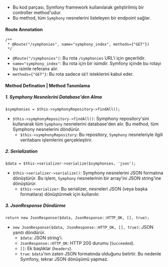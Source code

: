 + Bu kod parçası, Symfony framework kullanılarak geliştirilmiş bir controller method'udur.
+ Bu method, tüm `Symphony` nesnelerini listeleyen bir endpoint sağlar. 

#### Route Annotation
~~~~~~~
/**
 * @Route("/symphonies", name="symphony_index", methods={"GET"})
 */
~~~~~~~
+ `@Route("/symphonies")`: Bu rota `/symphonies` URL'i için geçerlidir.
+ `name="symphony_index"`: Bu rota için bir isimdir. Symfony içinde bu rotayı bu isimle referans alır.
+ `methods={"GET"}`: Bu rota sadece `GET` isteklerini kabul eder.

#### Method Defination | Method Tanımlama
##### 1. Symphony Nesnelerini Database'den Alma
~~~~~~~
$symphonies = $this->symphonyRepository->findAll();
~~~~~~~
+ `$this->symphonyRepository->findAll()`: Symphony repository'sini kullanarak tüm `Symphony` nesnelerini database'den alır. Bu method, tüm Symphony nesnelerini döndürür.
   - `$this->symphonyRepository`: Bu repository, `Symphony` nesneleriyle ilgili veritabanı işlemlerini gerçekleştirir.

##### 2. Serialization
~~~~~~~
$data = $this->serializer->serialize($symphonies, 'json');
~~~~~~~
+ `$this->serializer->serialize()`: Symphony nesnelerini JSON formatına dönüştürür. Bu işlem, `Symphony` nesnelerinin bir array'ini JSON string'ine dönüştürür.
   - `$this->serializer`: Bu serializer, nesneleri JSON (veya başka formatlara) dönüştürmek için kullanılır.

##### 3. JsonResponse Döndürme
~~~~~~~
return new JsonResponse($data, JsonResponse::HTTP_OK, [], true);
~~~~~~~
+ `new JsonResponse($data, JsonResponse::HTTP_OK, [], true)`: JSON yanıtı döndürür.
   - `$data`: JSON string'i.
   - `JsonResponse::HTTP_OK`: HTTP 200 durumu (`Succeeded`).
   - `[]`: Ek başlıklar (`headers`).
   - `true`: `$data`'nın zaten JSON formatında olduğunu belirtir. Bu nedenle Symfony, tekrar JSON dönüşümü yapmaz.
